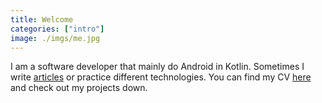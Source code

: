 ```yaml
---
title: Welcome
categories: ["intro"]
image: ./imgs/me.jpg
---
```


I am a software developer that mainly do Android in Kotlin.
Sometimes I write [articles](/blog/) or practice different technologies.
You can find my CV [here](/projects/cv/) and check out my projects down.